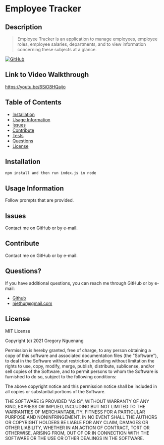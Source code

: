 # Employee Tracker

## Description

> Employee Tracker is an application to manage employees, employee roles, employee salaries, departments, and to view information concerning these subjects at a glance.

[![GitHub](https://img.shields.io/github/license/NGUENANG7/README-Generator?logo=MIT&style=plastic)](https://github.com/BB/undefined)

## Link to Video Walkthrough

https://youtu.be/6SiO8HQaijo

## Table of Contents

- [Installation](#Installation)
- [Usage Information](#Usage-Information)
- [Issues](#Issues)
- [Contribute](#Contribute)
- [Tests](#Tests)
- [Questions](#Questions)
- [License](#License)

## Installation

```
npm install and then run index.js in node
```

## Usage Information

Follow prompts that are provided.

## Issues

Contact me on GitHub or by e-mail.

## Contribute

Contact me on GitHub or by e-mail.

## Questions?

If you have additional questions, you can reach me through GitHub or by e-mail:

- [Github](https://github.com/NGUENANG7)
- njethur@gmail.com

## License

MIT License

Copyright (c) 2021 Gregory Nguenang

Permission is hereby granted, free of charge, to any person obtaining a copy
of this software and associated documentation files (the "Software"), to deal
in the Software without restriction, including without limitation the rights
to use, copy, modify, merge, publish, distribute, sublicense, and/or sell
copies of the Software, and to permit persons to whom the Software is
furnished to do so, subject to the following conditions:

The above copyright notice and this permission notice shall be included in all
copies or substantial portions of the Software.

THE SOFTWARE IS PROVIDED "AS IS", WITHOUT WARRANTY OF ANY KIND, EXPRESS OR
IMPLIED, INCLUDING BUT NOT LIMITED TO THE WARRANTIES OF MERCHANTABILITY,
FITNESS FOR A PARTICULAR PURPOSE AND NONINFRINGEMENT. IN NO EVENT SHALL THE
AUTHORS OR COPYRIGHT HOLDERS BE LIABLE FOR ANY CLAIM, DAMAGES OR OTHER
LIABILITY, WHETHER IN AN ACTION OF CONTRACT, TORT OR OTHERWISE, ARISING FROM,
OUT OF OR IN CONNECTION WITH THE SOFTWARE OR THE USE OR OTHER DEALINGS IN THE
SOFTWARE.
